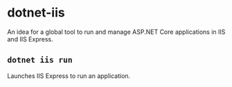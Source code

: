 # dotnet-iis

An idea for a global tool to run and manage ASP.NET Core applications in IIS and IIS Express.

## `dotnet iis run`

Launches IIS Express to run an application.
